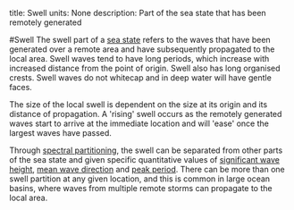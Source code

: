 title: Swell
units: None
description: Part of the sea state that has been remotely generated

#Swell
The swell part of a [sea state](?sea-state) refers to the waves that have been generated over a remote area and have subsequently propagated to the local area. Swell waves tend to have long periods, which increase with increased distance from the point of origin. Swell also has long organised crests. Swell waves do not whitecap and in deep water will have gentle faces.

The size of the local swell is dependent on the size at its origin and its distance of propagation.  A 'rising' swell occurs as the remotely generated waves start to arrive at the immediate location and will 'ease' once the largest waves have passed.

Through [spectral partitioning](?spectral-partition), the swell can be separated from other parts of the sea state and given specific quantitative values of [significant wave height](?significant-wave-height), [mean wave direction](?mean-wave-direction) and [peak period](?peak-period). There can be more than one swell partition at any given location, and this is common in large ocean basins, where waves from multiple remote storms can propagate to the local area.
